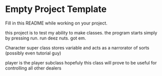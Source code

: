 # Empty Project Template
Fill in this README while working on your project. 



this project is to test my ability to make classes. the program starts simply by pressing run. run deez nuts. got em.

Character super class stores variable and acts as a narrorator of sorts (possibly even tutorial guy)

player is the player subclass hopefuly this class will prove to be useful for controlling all other dealers